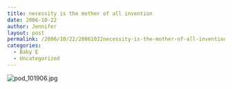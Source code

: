 ```yaml
---
title: necessity is the mother of all invention
date: 2006-10-22
author: Jennifer
layout: post
permalink: /2006/10/22/20061022necessity-is-the-mother-of-all-invention/
categories:
  - Baby E
  - Uncategorized
---
```

<img id="image45" alt="pod_101906.jpg" src="http://static.squarespace.com/static/50db6bb3e4b015296cd43789/50dfa5b1e4b0dc6320e0b5ea/50dfa5b1e4b0dc6320e0b60a/1161538638000/?format=original" />
